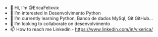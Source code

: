 - 👋 Hi, I’m @EricaFelixvix
- 👀 I’m interested in Desenvolvimento Python
- 🌱 I’m currently learning Python, Banco de dados MySql, Git GitHub...
- 💞️ I’m looking to collaborate on desenvolvimento 
- 📫 How to reach me Linkedin - https://www.linkedin.com/in/vixerica/

<!---
EricaFelixvix/EricaFelixvix is a ✨ special ✨ repository because its `README.md` (this file) appears on your GitHub profile.
You can click the Preview link to take a look at your changes.
--->
